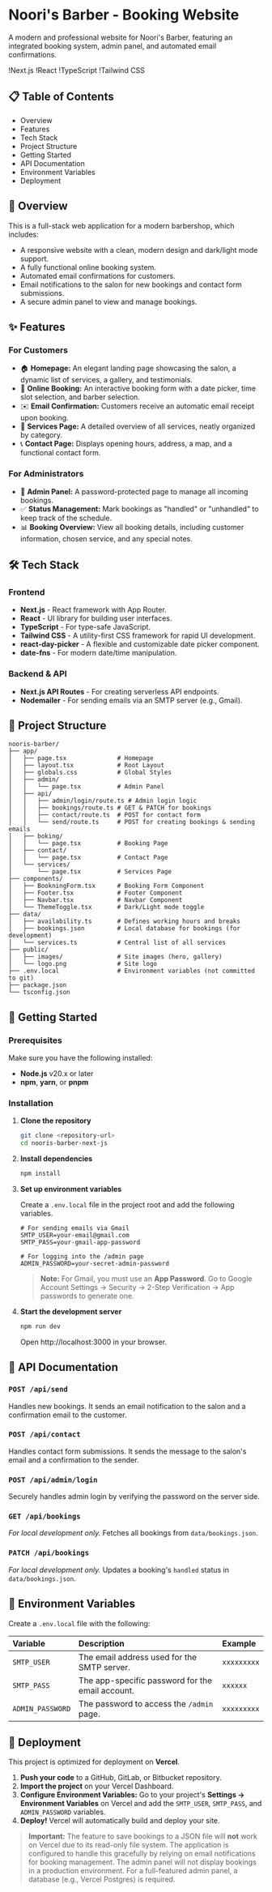# Noori's Barber - Booking Website

A modern and professional website for Noori's Barber, featuring an integrated booking system, admin panel, and automated email confirmations.

!Next.js
!React
!TypeScript
!Tailwind CSS

## 📋 Table of Contents

- Overview
- Features
- Tech Stack
- Project Structure
- Getting Started
- API Documentation
- Environment Variables
- Deployment

## 🎯 Overview

This is a full-stack web application for a modern barbershop, which includes:
- A responsive website with a clean, modern design and dark/light mode support.
- A fully functional online booking system.
- Automated email confirmations for customers.
- Email notifications to the salon for new bookings and contact form submissions.
- A secure admin panel to view and manage bookings.

## ✨ Features

### For Customers
- 🏠 **Homepage:** An elegant landing page showcasing the salon, a dynamic list of services, a gallery, and testimonials.
- 📅 **Online Booking:** An interactive booking form with a date picker, time slot selection, and barber selection.
- ✉️ **Email Confirmation:** Customers receive an automatic email receipt upon booking.
- 💈 **Services Page:** A detailed overview of all services, neatly organized by category.
- 📞 **Contact Page:** Displays opening hours, address, a map, and a functional contact form.

### For Administrators
- 🔐 **Admin Panel:** A password-protected page to manage all incoming bookings.
- ✅ **Status Management:** Mark bookings as "handled" or "unhandled" to keep track of the schedule.
- 📊 **Booking Overview:** View all booking details, including customer information, chosen service, and any special notes.

## 🛠 Tech Stack

### Frontend
- **Next.js** - React framework with App Router.
- **React** - UI library for building user interfaces.
- **TypeScript** - For type-safe JavaScript.
- **Tailwind CSS** - A utility-first CSS framework for rapid UI development.
- **react-day-picker** - A flexible and customizable date picker component.
- **date-fns** - For modern date/time manipulation.

### Backend & API
- **Next.js API Routes** - For creating serverless API endpoints.
- **Nodemailer** - For sending emails via an SMTP server (e.g., Gmail).

## 📁 Project Structure

```
nooris-barber/
├── app/
│   ├── page.tsx              # Homepage
│   ├── layout.tsx            # Root Layout
│   ├── globals.css           # Global Styles
│   ├── admin/
│   │   └── page.tsx          # Admin Panel
│   ├── api/
│   │   ├── admin/login/route.ts # Admin login logic
│   │   ├── bookings/route.ts # GET & PATCH for bookings
│   │   ├── contact/route.ts  # POST for contact form
│   │   └── send/route.ts     # POST for creating bookings & sending emails
│   ├── boking/
│   │   └── page.tsx          # Booking Page
│   ├── contact/
│   │   └── page.tsx          # Contact Page
│   └── services/
│       └── page.tsx          # Services Page
├── components/
│   ├── BookningForm.tsx      # Booking Form Component
│   ├── Footer.tsx            # Footer Component
│   ├── Navbar.tsx            # Navbar Component
│   └── ThemeToggle.tsx       # Dark/Light mode toggle
├── data/
│   ├── availability.ts       # Defines working hours and breaks
│   ├── bookings.json         # Local database for bookings (for development)
│   └── services.ts           # Central list of all services
├── public/
│   ├── images/               # Site images (hero, gallery)
│   └── logo.png              # Site logo
├── .env.local                # Environment variables (not committed to git)
├── package.json
└── tsconfig.json
```

## 🚀 Getting Started

### Prerequisites

Make sure you have the following installed:
- **Node.js** v20.x or later
- **npm**, **yarn**, or **pnpm**

### Installation

1.  **Clone the repository**
    ```bash
    git clone <repository-url>
    cd nooris-barber-next-js
    ```

2.  **Install dependencies**
    ```bash
    npm install
    ```

3.  **Set up environment variables**

    Create a `.env.local` file in the project root and add the following variables.

    ```env
    # For sending emails via Gmail
    SMTP_USER=your-email@gmail.com
    SMTP_PASS=your-gmail-app-password

    # For logging into the /admin page
    ADMIN_PASSWORD=your-secret-admin-password
    ```

    > **Note:** For Gmail, you must use an **App Password**. Go to Google Account Settings → Security → 2-Step Verification → App passwords to generate one.

4.  **Start the development server**
    ```bash
    npm run dev
    ```

    Open http://localhost:3000 in your browser.

## 📡 API Documentation

### `POST /api/send`

Handles new bookings. It sends an email notification to the salon and a confirmation email to the customer.

### `POST /api/contact`

Handles contact form submissions. It sends the message to the salon's email and a confirmation to the sender.

### `POST /api/admin/login`

Securely handles admin login by verifying the password on the server side.

### `GET /api/bookings`

*For local development only.* Fetches all bookings from `data/bookings.json`.

### `PATCH /api/bookings`

*For local development only.* Updates a booking's `handled` status in `data/bookings.json`.

## 🔐 Environment Variables

Create a `.env.local` file with the following:

| Variable | Description | Example |
| :--- | :--- | :--- |
| `SMTP_USER` | The email address used for the SMTP server. | `xxxxxxxxx` |
| `SMTP_PASS` | The app-specific password for the email account. | `xxxxxx` |
| `ADMIN_PASSWORD`| The password to access the `/admin` page. | `xxxxxxxxx` |

## 🚢 Deployment

This project is optimized for deployment on **Vercel**.

1.  **Push your code** to a GitHub, GitLab, or Bitbucket repository.
2.  **Import the project** on your Vercel Dashboard.
3.  **Configure Environment Variables:** Go to your project's **Settings → Environment Variables** on Vercel and add the `SMTP_USER`, `SMTP_PASS`, and `ADMIN_PASSWORD` variables.
4.  **Deploy!** Vercel will automatically build and deploy your site.

> **Important:** The feature to save bookings to a JSON file will **not** work on Vercel due to its read-only file system. The application is configured to handle this gracefully by relying on email notifications for booking management. The admin panel will not display bookings in a production environment. For a full-featured admin panel, a database (e.g., Vercel Postgres) is required.

